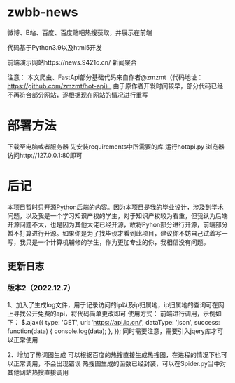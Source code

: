 # zwbb-news
微博、B站、百度、百度贴吧热搜获取，并展示在前端


代码基于Python3.9以及html5开发

前端演示网站https://news.9421o.cn/ 新闻聚合

注意：
本文爬虫、FastApi部分基础代码来自作者@zmzmt（代码地址：https://github.com/zmzmt/hot-api）
由于原作者开发时间较早，部分代码已经不再符合部分网站，遂根据现在网站的情况进行重写

# 部署方法
下载至电脑或者服务器
先安装requirements中所需要的库
运行hotapi.py
浏览器访问http://127.0.0.1:80即可

# 后记
本项目暂时只开源Python后端的内容。因为本项目是我的毕业设计，涉及到学术问题，以及我是一个学习知识产权的学生，对于知识产权较为看重，但我认为后端开源问题不大，也是因为其他大佬已经开源，故将Pyhon部分进行开源，前端部分暂不打算进行开源。如果你是为了找毕设才看到此项目，建议你不妨自己试着写一写，我只是一个计算机辅修的学生，作为更加专业的你，我相信没有问题。

## 更新日志
### 版本2（2022.12.7）
1、加入了生成log文件，用于记录访问的ip以及ip归属地，ip归属地的查询可在网上寻找公开免费的api，将代码简单更改即可
使用方式：
前端进行调用，示例如下：
$.ajax({
	type: 'GET',
	url: 'https://api.ip.cn/',
	dataType: 'json',
	success: function(data) {
		console.log(data);
	},
});
同时需要注意，需要引入jqery库才可以正常使用<script src="https://cdn.bootcdn.net/ajax/libs/jquery/3.6.0/jquery.js"></script>

2、增加了热词图生成
可以根据百度的热搜直接生成热搜图，在进程的情况下也可以正常调用，不会出现错误
热搜图生成的函数已经封装，可以在Spider.py当中对其他网站热搜直接调用

